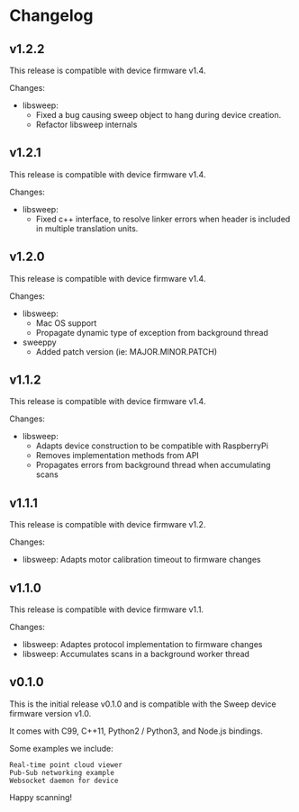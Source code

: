 # Changelog

## v1.2.2
This release is compatible with device firmware v1.4.

Changes:
- libsweep:
  - Fixed a bug causing sweep object to hang during device creation.
  - Refactor libsweep internals

## v1.2.1
This release is compatible with device firmware v1.4.

Changes:
- libsweep:
  - Fixed c++ interface, to resolve linker errors when header is included in multiple translation units.

## v1.2.0
This release is compatible with device firmware v1.4.

Changes:
- libsweep:
  - Mac OS support
  - Propagate dynamic type of exception from background thread
- sweeppy
  - Added patch version (ie: MAJOR.MINOR.PATCH)

## v1.1.2

This release is compatible with device firmware v1.4.

Changes:
- libsweep: 
  - Adapts device construction to be compatible with RaspberryPi
  - Removes implementation methods from API
  - Propagates errors from background thread when accumulating scans

## v1.1.1

This release is compatible with device firmware v1.2.

Changes:
- libsweep: Adapts motor calibration timeout to firmware changes


## v1.1.0

This release is compatible with device firmware v1.1.

Changes:
- libsweep: Adaptes protocol implementation to firmware changes
- libsweep: Accumulates scans in a background worker thread


## v0.1.0

This is the initial release v0.1.0 and is compatible with the Sweep device firmware version v1.0.

It comes with C99, C++11, Python2 / Python3, and Node.js bindings.

Some examples we include:

    Real-time point cloud viewer
    Pub-Sub networking example
    Websocket daemon for device

Happy scanning!

